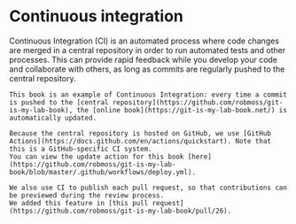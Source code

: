 # Continuous integration

Continuous Integration (CI) is an automated process where code changes are merged in a central repository in order to run automated tests and other processes.
This can provide rapid feedback while you develop your code and collaborate with others, as long as commits are regularly pushed to the central repository.

```admonish info
This book is an example of Continuous Integration: every time a commit is pushed to the [central repository](https://github.com/robmoss/git-is-my-lab-book), the [online book](https://git-is-my-lab-book.net/) is automatically updated.

Because the central repository is hosted on GitHub, we use [GitHub Actions](https://docs.github.com/en/actions/quickstart). Note that this is a GitHub-specific CI system.
You can view the update action for this book [here](https://github.com/robmoss/git-is-my-lab-book/blob/master/.github/workflows/deploy.yml).

We also use CI to publish each pull request, so that contributions can be previewed during the review process.
We added this feature in [this pull request](https://github.com/robmoss/git-is-my-lab-book/pull/26).
```
